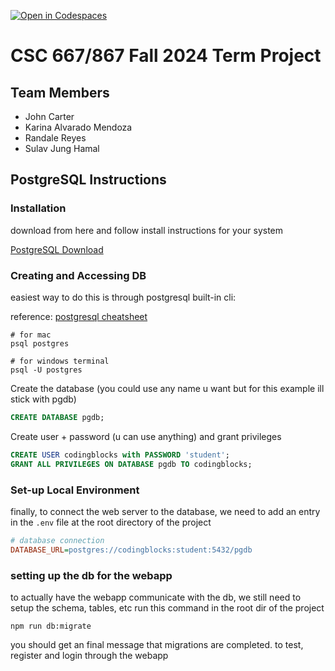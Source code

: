 [![Open in Codespaces](https://classroom.github.com/assets/launch-codespace-2972f46106e565e64193e422d61a12cf1da4916b45550586e14ef0a7c637dd04.svg)](https://classroom.github.com/open-in-codespaces?assignment_repo_id=16613009)

# CSC 667/867 Fall 2024 Term Project

## Team Members

-   John Carter
-   Karina Alvarado Mendoza
-   Randale Reyes
-   Sulav Jung Hamal

## PostgreSQL Instructions

### Installation

download from here and follow install instructions for your system

[PostgreSQL Download](https://www.postgresql.org/download/)

### Creating and Accessing DB

easiest way to do this is through postgresql built-in cli:

reference: [postgresql cheatsheet](https://tomcam.github.io/postgres/)

```shell
# for mac
psql postgres

# for windows terminal
psql -U postgres
```

Create the database (you could use any name u want but for this
example ill stick with pgdb)

```sql
CREATE DATABASE pgdb;
```

Create user + password (u can use anything) and grant privileges

```sql
CREATE USER codingblocks with PASSWORD 'student';
GRANT ALL PRIVILEGES ON DATABASE pgdb TO codingblocks;
```

### Set-up Local Environment

finally, to connect the web server to the database, we need to add an entry
in the `.env` file at the root directory of the project

```ini
# database connection
DATABASE_URL=postgres://codingblocks:student:5432/pgdb
```

### setting up the db for the webapp

to actually have the webapp communicate with the db, we still need to setup the schema, tables, etc
run  this command in the root dir of the project
```shell
npm run db:migrate
```

you should get an final message that migrations are completed.
to test, register and login through the webapp
